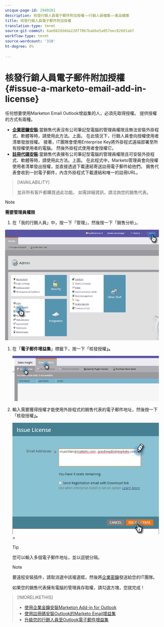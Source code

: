 ```yaml
---
unique-page-id: 2949281
description: 核發行銷人員電子郵件附加授權——行銷人員檔案——產品檔案
title: 核發行銷人員電子郵件附加授權
translation-type: tm+mt
source-git-commit: 6ae882dddda220f7067babbe5a057eec82601abf
workflow-type: tm+mt
source-wordcount: '310'
ht-degree: 0%

---
```



# 核發行銷人員電子郵件附加授權{#issue-a-marketo-email-add-in-license}

任何想要使用Marketon Email Outlook增益集的人，必須先取得授權。 提供授權的方式有兩種。

* **[企業密鑰安裝](install-the-marketo-add-in-for-outlook-with-an-enterprise-key.md)**:當銷售代表沒有公司筆記型電腦的管理員權限且無法安裝外掛程式、軟體等時，請使用此方法。上面。 在此情況下，行銷人員會向授權使用者清單發放授權。 接著，IT團隊會使用Enterprise Key將外掛程式遠端部署至所有授權使用者的電腦。 然後外掛程式使用者會授權它。
* **[註冊代碼安裝](install-the-marketo-email-add-in-for-outlook-with-a-registration-code.md)**:當銷售代表擁有公司筆記型電腦的管理員權限且可安裝外掛程式、軟體等時，請使用此方法。上面。 在此程式中，Marketo管理員會向授權使用者清單發出授權，並直接透過下載連結寄送註冊電子郵件給他們。 銷售代表會收到一封電子郵件，內含外掛程式下載連結和唯一的註冊URL。

>[!AVAILABILITY]
>
>
>並非所有客戶都購買過此功能。 如需詳細資訊，請洽詢您的銷售代表。

>[!NOTE]
>
>**需要管理員權限**

1. 在「我的行銷人員」中，按一下「管理」，然後按一下「銷售分析」。

![](assets/image2015-7-20-17-3a48-3a17.png)

1. 在「**電子郵件增益集**」標籤下，按一下「核發授權&#x200B;**」。**

   ![](assets/image2016-7-22-10-3a20-3a15.png)

1. 輸入需要獲得授權才能使用外掛程式的銷售代表的電子郵件地址，然後按一下「核發授權&#x200B;**」。**

   ![](assets/image2016-8-31-9-3a37-3a8.png)>

   >[!TIP]
   >
   >您可以輸入多個電子郵件地址，並以逗號分隔。

   >[!NOTE]
   >
   >要遠程安裝插件，請取消選中該複選框，然後將[企業密鑰](https://docs.marketo.com/display/DOCS/Install+the+Marketo+Add-in+for+Outlook+with+an+Enterprise+Key)發送給您的IT團隊。
   >
   >如果您的銷售代表擁有電腦的管理員存取權，請勾選方塊，您就完成！

>[!MORELIKETHIS]
>
>* [使用企業金鑰安裝Marketon Add-in for Outlook](install-the-marketo-add-in-for-outlook-with-an-enterprise-key.md)
>* [使用註冊碼安裝Outlook的Marketo Email增益集](install-the-marketo-email-add-in-for-outlook-with-a-registration-code.md)
>* [升級您的行銷人員至Outlook電子郵件增益集](upgrade-your-marketo-email-add-in-for-outlook.md)

